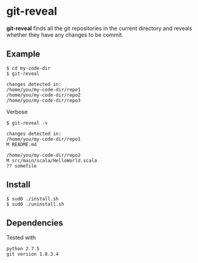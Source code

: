 # git-reveal

**git-reveal** finds all the git repositories in the current directory and reveals whether they have any changes to be commit.

## Example

	$ cd my-code-dir
	$ git-reveal
	
	changes detected in:
	/home/you/my-code-dir/repo1
	/home/you/my-code-dir/repo2
	/home/you/my-code-dir/repo3
		
Verbose
		
	$ git-reveal -v
	
	changes detected in:
	/home/you/my-code-dir/repo1
	M README.md

	/home/you/my-code-dir/repo2
	M src/main/scala/HelloWorld.scala
	?? somefile
	
## Install

	$ sud0 ./install.sh
	$ sud0 ./uninstall.sh

## Dependencies
Tested with

	python 2.7.5
	git version 1.8.3.4
